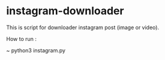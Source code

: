 # instagram-downloader
This is script for downloader instagram post (image or video). 

How to run :


~ python3 instagram.py
